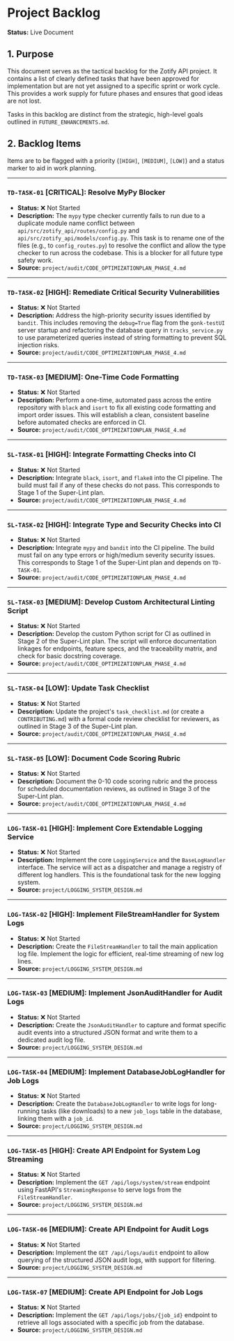 # Project Backlog

**Status:** Live Document

## 1. Purpose

This document serves as the tactical backlog for the Zotify API project. It contains a list of clearly defined tasks that have been approved for implementation but are not yet assigned to a specific sprint or work cycle. This provides a work supply for future phases and ensures that good ideas are not lost.

Tasks in this backlog are distinct from the strategic, high-level goals outlined in `FUTURE_ENHANCEMENTS.md`.

## 2. Backlog Items

Items are to be flagged with a priority (`[HIGH]`, `[MEDIUM]`, `[LOW]`) and a status marker to aid in work planning.

---
### `TD-TASK-01` [CRITICAL]: Resolve MyPy Blocker
- **Status:** ❌ Not Started
- **Description:** The `mypy` type checker currently fails to run due to a duplicate module name conflict between `api/src/zotify_api/routes/config.py` and `api/src/zotify_api/models/config.py`. This task is to rename one of the files (e.g., to `config_routes.py`) to resolve the conflict and allow the type checker to run across the codebase. This is a blocker for all future type safety work.
- **Source:** `project/audit/CODE_OPTIMIZATIONPLAN_PHASE_4.md`

---

### `TD-TASK-02` [HIGH]: Remediate Critical Security Vulnerabilities
- **Status:** ❌ Not Started
- **Description:** Address the high-priority security issues identified by `bandit`. This includes removing the `debug=True` flag from the `gonk-testUI` server startup and refactoring the database query in `tracks_service.py` to use parameterized queries instead of string formatting to prevent SQL injection risks.
- **Source:** `project/audit/CODE_OPTIMIZATIONPLAN_PHASE_4.md`

---

### `TD-TASK-03` [MEDIUM]: One-Time Code Formatting
- **Status:** ❌ Not Started
- **Description:** Perform a one-time, automated pass across the entire repository with `black` and `isort` to fix all existing code formatting and import order issues. This will establish a clean, consistent baseline before automated checks are enforced in CI.
- **Source:** `project/audit/CODE_OPTIMIZATIONPLAN_PHASE_4.md`

---

### `SL-TASK-01` [HIGH]: Integrate Formatting Checks into CI
- **Status:** ❌ Not Started
- **Description:** Integrate `black`, `isort`, and `flake8` into the CI pipeline. The build must fail if any of these checks do not pass. This corresponds to Stage 1 of the Super-Lint plan.
- **Source:** `project/audit/CODE_OPTIMIZATIONPLAN_PHASE_4.md`

---

### `SL-TASK-02` [HIGH]: Integrate Type and Security Checks into CI
- **Status:** ❌ Not Started
- **Description:** Integrate `mypy` and `bandit` into the CI pipeline. The build must fail on any type errors or high/medium severity security issues. This corresponds to Stage 1 of the Super-Lint plan and depends on `TD-TASK-01`.
- **Source:** `project/audit/CODE_OPTIMIZATIONPLAN_PHASE_4.md`

---

### `SL-TASK-03` [MEDIUM]: Develop Custom Architectural Linting Script
- **Status:** ❌ Not Started
- **Description:** Develop the custom Python script for CI as outlined in Stage 2 of the Super-Lint plan. The script will enforce documentation linkages for endpoints, feature specs, and the traceability matrix, and check for basic docstring coverage.
- **Source:** `project/audit/CODE_OPTIMIZATIONPLAN_PHASE_4.md`

---

### `SL-TASK-04` [LOW]: Update Task Checklist
- **Status:** ❌ Not Started
- **Description:** Update the project's `task_checklist.md` (or create a `CONTRIBUTING.md`) with a formal code review checklist for reviewers, as outlined in Stage 3 of the Super-Lint plan.
- **Source:** `project/audit/CODE_OPTIMIZATIONPLAN_PHASE_4.md`

---

### `SL-TASK-05` [LOW]: Document Code Scoring Rubric
- **Status:** ❌ Not Started
- **Description:** Document the 0-10 code scoring rubric and the process for scheduled documentation reviews, as outlined in Stage 3 of the Super-Lint plan.
- **Source:** `project/audit/CODE_OPTIMIZATIONPLAN_PHASE_4.md`
---
### `LOG-TASK-01` [HIGH]: Implement Core Extendable Logging Service
- **Status:** ❌ Not Started
- **Description:** Implement the core `LoggingService` and the `BaseLogHandler` interface. The service will act as a dispatcher and manage a registry of different log handlers. This is the foundational task for the new logging system.
- **Source:** `project/LOGGING_SYSTEM_DESIGN.md`

---
### `LOG-TASK-02` [HIGH]: Implement FileStreamHandler for System Logs
- **Status:** ❌ Not Started
- **Description:** Create the `FileStreamHandler` to tail the main application log file. Implement the logic for efficient, real-time streaming of new log lines.
- **Source:** `project/LOGGING_SYSTEM_DESIGN.md`

---
### `LOG-TASK-03` [MEDIUM]: Implement JsonAuditHandler for Audit Logs
- **Status:** ❌ Not Started
- **Description:** Create the `JsonAuditHandler` to capture and format specific audit events into a structured JSON format and write them to a dedicated audit log file.
- **Source:** `project/LOGGING_SYSTEM_DESIGN.md`

---
### `LOG-TASK-04` [MEDIUM]: Implement DatabaseJobLogHandler for Job Logs
- **Status:** ❌ Not Started
- **Description:** Create the `DatabaseJobLogHandler` to write logs for long-running tasks (like downloads) to a new `job_logs` table in the database, linking them with a `job_id`.
- **Source:** `project/LOGGING_SYSTEM_DESIGN.md`

---
### `LOG-TASK-05` [HIGH]: Create API Endpoint for System Log Streaming
- **Status:** ❌ Not Started
- **Description:** Implement the `GET /api/logs/system/stream` endpoint using FastAPI's `StreamingResponse` to serve logs from the `FileStreamHandler`.
- **Source:** `project/LOGGING_SYSTEM_DESIGN.md`

---
### `LOG-TASK-06` [MEDIUM]: Create API Endpoint for Audit Logs
- **Status:** ❌ Not Started
- **Description:** Implement the `GET /api/logs/audit` endpoint to allow querying of the structured JSON audit logs, with support for filtering.
- **Source:** `project/LOGGING_SYSTEM_DESIGN.md`

---
### `LOG-TASK-07` [MEDIUM]: Create API Endpoint for Job Logs
- **Status:** ❌ Not Started
- **Description:** Implement the `GET /api/logs/jobs/{job_id}` endpoint to retrieve all logs associated with a specific job from the database.
- **Source:** `project/LOGGING_SYSTEM_DESIGN.md`
